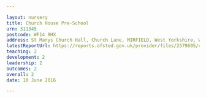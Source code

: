 ```yaml
---

layout: nursery
title: Church House Pre-School
urn: 311345
postcode: WF14 9HX
address: St Marys Church Hall, Church Lane, MIRFIELD, West Yorkshire, WF14 9HX
latestReportUrl: https://reports.ofsted.gov.uk/provider/files/2579605/urn/311345.pdf
teaching: 2
development: 2
leadership: 2
outcomes: 2
overall: 2
date: 10 June 2016

---
```

